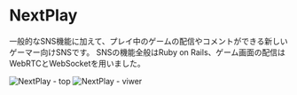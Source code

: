 # NextPlay
一般的なSNS機能に加えて、プレイ中のゲームの配信やコメントができる新しいゲーマー向けSNSです。
SNSの機能全般はRuby on Rails、ゲーム画面の配信はWebRTCとWebSocketを用いました。

![NextPlay - top](https://github.com/sakusaku3939/NextPlay/assets/53967490/72650b0b-d0c1-4da5-96ce-82167ae0dda7)
![NextPlay - viwer](https://github.com/sakusaku3939/NextPlay/assets/53967490/744cb06f-1c24-4c1d-9101-d6844fc0df4b)
